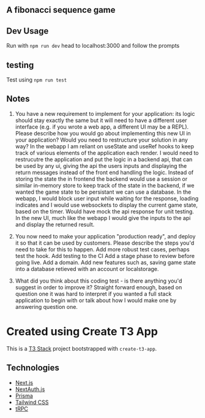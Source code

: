 ## A fibonacci sequence game

## Dev Usage
Run with `npm run dev`
head to localhost:3000 and follow the prompts

## testing

Test using `npm run test`

## Notes
1. You have a new requirement to implement for your application: its logic should stay exactly the same but it will need to have a different user interface (e.g. if you wrote a web app, a different UI may be a REPL).
Please describe how you would go about implementing this new UI in your application?
Would you need to restructure your solution in any way?
In the webapp I am reliant on useState and useRef hooks to keep track of various elements of the application each render.
I would need to restrucutre the application and put the logic in a backend api, that can be used by any ui, giving the api the users inputs and displaying the return messages instead of the front end handling the logic. Instead of storing the state the in frontend the backend would use a session or similar in-memory store to keep track of the state in the backend, if we wanted the game state to be persistant we can use a database.
In the webapp, I would block user input while waiting for the response, loading indicates and I would use websockets to display the current game state, based on the timer.
Would have mock the api response for unit testing. 
In the new UI, much like the webapp I would give the inputs to the api and display the returned result.


2. You now need to make your application "production ready", and deploy it so that it can be used by customers.
Please describe the steps you'd need to take for this to happen.
Add more robust test cases, perhaps test the hook.
Add testing to the CI
Add a stage phase to review before going live.
Add a domain.
Add new features such as, saving game state into a database retieved with an account or localstorage.


3. What did you think about this coding test - is there anything you'd suggest in order to improve it?
Straight forward enough, based on question one it was hard to interpret if you wanted a full stack application to begin with or talk about how I would make one by answering question one.


# Created using Create T3 App

This is a [T3 Stack](https://create.t3.gg/) project bootstrapped with `create-t3-app`.

## Technologies
- [Next.js](https://nextjs.org)
- [NextAuth.js](https://next-auth.js.org)
- [Prisma](https://prisma.io)
- [Tailwind CSS](https://tailwindcss.com)
- [tRPC](https://trpc.io)


